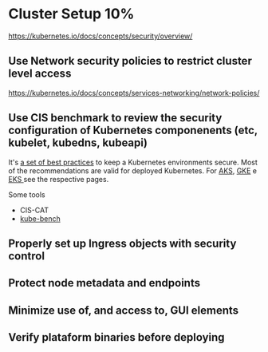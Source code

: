 # Cluster Setup	10%

https://kubernetes.io/docs/concepts/security/overview/

## Use Network security policies to restrict cluster level access

https://kubernetes.io/docs/concepts/services-networking/network-policies/

## Use CIS benchmark to review the security configuration of Kubernetes componenents (etc, kubelet, kubedns, kubeapi)

It's [a set of best practices](https://www.cisecurity.org/benchmark/kubernetes) to keep a Kubernetes environments secure. Most of the recommendations are valid for deployed Kubernetes. For [AKS](https://xx), [GKE](https://cloud.google.com/kubernetes-engine/docs/concepts/cis-benchmarks) e [EKS ](https://) see the respective pages.

Some tools
  * CIS-CAT
  * [kube-bench](https://github.com/aquasecurity/kube-bench)



## Properly set up Ingress objects with security control
## Protect node metadata and endpoints
## Minimize use of, and access to, GUI elements
## Verify plataform binaries before deploying